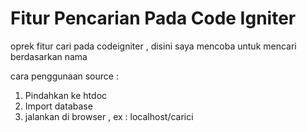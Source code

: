# Fitur Pencarian Pada Code Igniter
oprek fitur cari pada codeigniter , disini saya mencoba untuk mencari berdasarkan nama 

cara penggunaan source : 

1. Pindahkan ke htdoc 
2. Import database  
3. jalankan di browser , ex : localhost/carici
